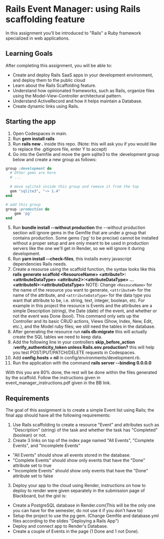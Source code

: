 Rails Event Manager: using Rails scaffolding feature
=============================================================

In this assignment you'll be introduced to "Rails" a Ruby framework specialized in web applications.

Learning Goals
--------------
After completing this assignment, you will be able to:

* Create and deploy Rails SaaS apps in your development environment, and deploy them to the public cloud
* Learn about the Rails Scaffolding feature.
* Understand how opinionated frameworks, such as Rails, organize files using the Model-View-Controller architectural pattern.
* Understand ActiveRecord and how it helps maintain a Database.
* Create dynamic links using Rails.

Starting the app
-----------------
1. Open Codespaces in main.
2. Run **gem install rails**
3. Run **rails new .** inside this repo. (Note: this will ask you if you would like to replace the .gitignore file, enter Y to accept)
4. Go into the Gemfile and move the gem sqlite3 to the :development group below and create a new group as follows:
```rb
group :development do
  # Other gems are here
  # ...
  
  # move sqlite3 inside this group and remove it from the top
  gem "sqlite3", "~> 1.4"
end

# add this group
group :production do
    gem 'pg'
end
```
5. Run **bundle install --without production** the --without production section will ignore gems in the Gemfile that are under a group that contains production. Some gems ('pg' to be precise) cannot be installed without a proper setup and are only meant to be used in production servers like the one we'll get in Render, so we will ignore it during development.
6. Run **yarn install --check-files**, this installs every javascript dependencies Rails needs.
7. Create a resourse using the scaffold function, the syntax looks like this **rails generate scaffold \<ResourceName> \<attribute1>:\<attributeDataType> \<attribute2>:\<attributeDataType> ... \<attributeN>:\<attributeDataType>** NOTE: Change ```<ResouceName>``` for the name of the resource you want to generate, ```<attribute#>``` for the name of the attribute, and ```<attributeDataType>``` for the data type you want that attribute to be, i.e. string, text, integer, boolean, etc. For example in this project the resource is Events and the attributes are a simple Description (string), the Date (date) of the event, and whether or not the event was Done (bool). This command only sets up the Controller and its basic CRUD actions, Views (Show, Index, New, Edit, etc.), and the Model ruby files; we still need the tables in the database.
8. After generating the resource run **rails db:migrate** this will actually create the SQL tables we need to keep data.
10. Add the following line in your controllers **skip_before_action :verify_authenticity_token unless Rails.env.production?** this will help you test POST/PUT/PATCH/DELETE requests in Codespaces.
11. Add **config.hosts = nil** in config/environments/development.rb.
12. Run the application with the command **rails server --binding 0.0.0.0**

With this you are 80% done, the rest will be done within the files generated by the scaffold. Follow the instructions given in event_manager_instructions.pdf given in the BB link.

Requirements
------------
The goal of this assignment is to create a simple Event list using Rails; the final app should have all the following requirements:

1. Use Rails scaffolding to create a resource "Event" and attributes such as "Description" (string) of the task and whether the task has "Completed" (boolean) or not.
2. Create 3 links on top of the index page named "All Events", "Complete Events", and "Incomplete Events"
  * "All Events" should show all events stored in the database.
  * "Complete Events" should show only events that have the "Done" attribute set to true
  * "Incomplete Events" should show only events that have the "Done" attribute set to false
3. Deploy your app to the cloud using Render, instructions on how to deploy to render were given separately in the submission page of Blackboard, but the gist is:
  * Create a PostgreSQL database in Render.com(This will be the only one you can have for the semester, do not use it if you don't have to)
  * Setup the project to use the pg gem. (Change Gemfile and database.yml files according to the slides "Deploying a Rails App") 
  * Deploy and connect app to Render's Database.
  * Create a couple of Events in the page (1 Done and 1 not Done).
